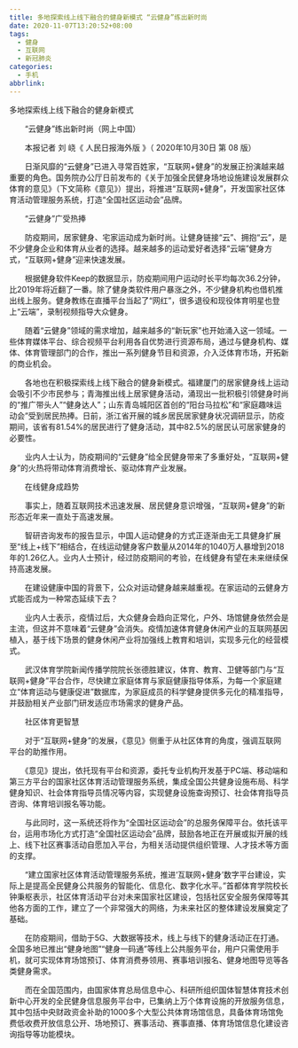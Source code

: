 ```yaml
---
title: 多地探索线上线下融合的健身新模式 “云健身”练出新时尚
date: 2020-11-07T13:20:52+08:00
tags:
  - 健身
  - 互联网
  - 新冠肺炎
categories:
  - 手机
abbrlink:
---
```


多地探索线上线下融合的健身新模式

　　“云健身”练出新时尚（网上中国）

　　本报记者 刘 峣《 人民日报海外版 》（ 2020年10月30日   第 08 版）

　　日渐风靡的“云健身”已进入寻常百姓家，“互联网+健身”的发展正扮演越来越重要的角色。国务院办公厅日前发布的《关于加强全民健身场地设施建设发展群众体育的意见》（下文简称《意见》）提出，将推进“互联网+健身”，开发国家社区体育活动管理服务系统，打造“全国社区运动会”品牌。

　　“云健身”广受热捧

　　防疫期间，居家健身、宅家运动成为新时尚。让健身链接“云”、拥抱“云”，是不少健身企业和体育从业者的选择。越来越多的运动爱好者选择“云端”健身方式，“互联网+健身”迎来快速发展。

　　根据健身软件Keep的数据显示，防疫期间用户运动时长平均每次36.2分钟，比2019年将近翻了一番。除了健身类软件用户暴涨之外，不少健身机构也借机推出线上服务。健身教练在直播平台当起了“网红”，很多退役和现役体育明星也登上“云端”，录制视频指导大众健身。

　　随着“云健身”领域的需求增加，越来越多的“新玩家”也开始涌入这一领域。一些体育媒体平台、综合视频平台利用各自优势进行资源布局，通过与健身机构、媒体、体育管理部门的合作，推出一系列健身节目和资源，介入泛体育市场，开拓新的商业机会。

　　各地也在积极探索线上线下融合的健身新模式。福建厦门的居家健身线上运动会吸引不少市民参与；青海推出线上居家健身活动，涌现出一批积极引领健身时尚的“推广带头人”“健身达人”；山东青岛城阳区首创的“阳台马拉松”和“家庭趣味运动会”受到居民热捧。日前，浙江省开展的城乡居民居家健身状况调研显示，防疫期间，该省有81.54%的居民进行了健身活动，其中82.5%的居民认可居家健身的必要性。

　　业内人士认为，防疫期间的“云健身”给全民健身带来了多重好处，“互联网+健身”的火热将带动体育消费增长、驱动体育产业发展。

　　在线健身成趋势

　　事实上，随着互联网技术迅速发展、居民健身意识增强，“互联网+健身”的新形态近年来一直处于高速发展。

　　智研咨询发布的报告显示，中国人运动健身的方式正逐渐由无工具健身扩展至“线上+线下”相结合，在线运动健身客户数量从2014年的1040万人暴增到2018年的1.26亿人。业内人士预计，经过防疫期间的考验，在线健身有望在未来继续保持高速发展。

　　在建设健康中国的背景下，公众对运动健身越来越重视。在家运动的云健身方式能否成为一种常态延续下去？

　　业内人士表示，疫情过后，大众健身会趋向正常化，户外、场馆健身依然会是主流，但这并不意味着“云健身”会消失。疫情加速体育健身休闲产业的互联网基因植入，基于线下场景的健身休闲产业将加强线上教育和培训，实现多元化的经营模式。

　　武汉体育学院新闻传播学院院长张德胜建议，体育、教育、卫健等部门与“互联网+健身”平台合作，尽快建立家庭体育与家庭健康指导体系，为每一个家庭建立“体育运动与健康促进”数据库，为家庭成员的科学健身提供多元化的精准指导，并鼓励相关产业部门研发适应市场需求的健身产品。

　　社区体育更智慧

　　对于“互联网+健身”的发展，《意见》侧重于从社区体育的角度，强调互联网平台的助推作用。

　　《意见》提出，依托现有平台和资源，委托专业机构开发基于PC端、移动端和第三方平台的国家社区体育活动管理服务系统，集成全国公共健身设施布局、科学健身知识、社会体育指导员情况等内容，实现健身设施查询预订、社会体育指导员咨询、体育培训报名等功能。

　　与此同时，这一系统还将作为“全国社区运动会”的总服务保障平台。依托该平台，运用市场化方式打造“全国社区运动会”品牌，鼓励各地正在开展或拟开展的线上、线下社区赛事活动自愿加入平台，为相关活动提供组织管理、人才技术等方面的支撑。

　　“建立国家社区体育活动管理服务系统，推进‘互联网+健身’数字平台建设，实际上是提高全民健身公共服务的智能化、信息化、数字化水平。”首都体育学院校长钟秉枢表示，社区体育活动平台对未来国家社区建设，包括社区安全服务保障等其他各方面的工作，建立了一个非常强大的网络，为未来社区的整体建设发展奠定了基础。

　　在防疫期间，借助于5G、大数据等技术，线上与线下的健身活动正在打通。全国多地已推出“健身地图”“健身一码通”等线上公共服务平台，用户只需使用手机，就可实现体育场馆预订、体育消费券领用、赛事培训报名、健身地图导览等各类健身需求。

　　而在全国范围内，由国家体育总局信息中心、科研所组织国体智慧体育技术创新中心开发的全民健身信息服务平台中，已集纳上万个体育设施的开放服务信息，其中包括中央财政资金补助的1000多个大型公共体育场馆信息，具备体育场馆免费低收费开放信息公开、场地预订、赛事活动、赛事直播、体育场馆信息化建设咨询指导等功能模块。